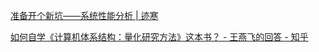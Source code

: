 
[准备开个新坑——系统性能分析 | 迹寒](https://zhuanlan.zhihu.com/p/661306091?share_code=kQVX1ka6InK3&utm_psn=1899383481492042818)

[如何自学《计算机体系结构：量化研究方法》这本书？ - 王燕飞的回答 - 知乎](https://www.zhihu.com/question/529465459/answer/2479711156)
